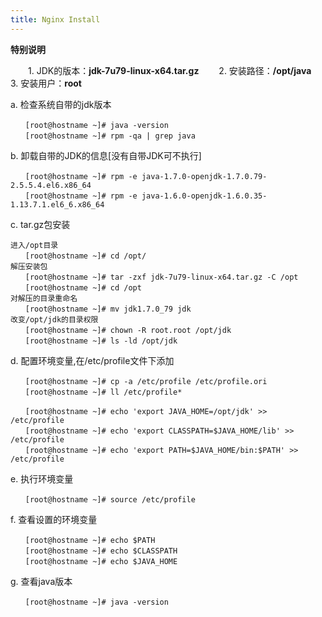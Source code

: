 ```yaml
---
title: Nginx Install
---
```

 
 **特别说明**
 
 　　1.  JDK的版本：**jdk-7u79-linux-x64.tar.gz**
 　　2.  安装路径：**/opt/java**
 　　3.  安装用户：**root**
 
a. 检查系统自带的jdk版本

```
　　[root@hostname ~]# java -version
　　[root@hostname ~]# rpm -qa | grep java
```

b. 卸载自带的JDK的信息[没有自带JDK可不执行]

```
　　[root@hostname ~]# rpm -e java-1.7.0-openjdk-1.7.0.79-2.5.5.4.el6.x86_64
　　[root@hostname ~]# rpm -e java-1.6.0-openjdk-1.6.0.35-1.13.7.1.el6_6.x86_64
```

c. tar.gz包安装

```
进入/opt目录
　　[root@hostname ~]# cd /opt/
解压安装包
　　[root@hostname ~]# tar -zxf jdk-7u79-linux-x64.tar.gz -C /opt
　　[root@hostname ~]# cd /opt
对解压的目录重命名
　　[root@hostname ~]# mv jdk1.7.0_79 jdk
改变/opt/jdk的目录权限
　　[root@hostname ~]# chown -R root.root /opt/jdk
　　[root@hostname ~]# ls -ld /opt/jdk
```

d. 配置环境变量,在/etc/profile文件下添加

```
　　[root@hostname ~]# cp -a /etc/profile /etc/profile.ori
　　[root@hostname ~]# ll /etc/profile*
 
　　[root@hostname ~]# echo 'export JAVA_HOME=/opt/jdk' >>  /etc/profile
　　[root@hostname ~]# echo 'export CLASSPATH=$JAVA_HOME/lib' >>  /etc/profile
　　[root@hostname ~]# echo 'export PATH=$JAVA_HOME/bin:$PATH' >>  /etc/profile
```

e. 执行环境变量

```
　　[root@hostname ~]# source /etc/profile
```

f. 查看设置的环境变量

```
　　[root@hostname ~]# echo $PATH
　　[root@hostname ~]# echo $CLASSPATH
　　[root@hostname ~]# echo $JAVA_HOME
```

g. 查看java版本

```
　　[root@hostname ~]# java -version
```





